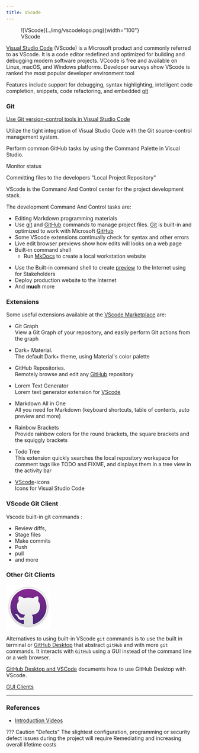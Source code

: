 ```yaml
---
title: VScode 
---
```


<figure markdown>
  ![VScode](../img/vscodelogo.png){width="100"}
  <figcaption>VScode</figurecaption>
</figure>


[Visual Studio Code](https://code.visualstudio.com) (VScode) is a Microsoft product and commonly referred to as VScode. It is a code editor redefined and optimized for building and debugging modern software projects. VCcode is free and available on  Linux, macOS, and Windows platforms. Developer surveys show VScode is ranked the most popular developer environment tool 

Features include support for debugging, syntax highlighting, intelligent code completion, snippets, code refactoring, and embedded [git](git-github.md#git)

### Git

[Use Git version-control tools in Visual Studio Code](https://learn.microsoft.com/en-us/training/modules/use-git-from-vs-code/)

Utilize the tight integration of Visual Studio Code with the Git source-control management system.

Perform common GitHub tasks by using the Command Palette in Visual Studio.

Monitor  status 

Committing  files to the developers "Local Project Repository"

VScode is the Command And Control center for the project development stack.

The development Command And Control tasks are:

- Editing Markdown  programming materials
- Use [git](#git) and [GitHub](#github) commands to manage project files. [Git](#git) is built-in and optimized to work with Microsoft [GitHub](#github)
- Some VScode extensions continually check for syntax and other errors
- Live edit browser previews show how edits will looks on a web page
- Built-in command shell
  - Run [MkDocs](mkdocs.md) to create a local workstation website

<!-- *DNC* -->
- Use the Built-in command shell to create [preview](preview.md) to the Internet using  for Stakeholders
- Deploy production website to the Internet
- And **much** more

### Extensions

Some useful extensions available at the [VScode Marketplace](https://marketplace.visualstudio.com/VSCode) are:

- Git Graph  
View a Git Graph of your repository, and easily perform Git actions from the graph

- Dark+ Material.  
The default Dark+ theme, using Material's color palette

- GitHub Repositories.  
Remotely browse and edit any [GitHub](#github) repository

- Lorem Text Generator  
Lorem text generator extension for [VScode](#vscode)

-  Markdown All in One  
All you need for Markdown (keyboard shortcuts, table of contents, auto preview and more)

- Rainbow Brackets  
Provide rainbow colors for the round brackets, the square brackets and the squiggly brackets

- Todo Tree  
This extension quickly searches the local repository workspace for comment tags like TODO and FIXME, and displays them in a tree view in the activity bar

- [VScode](#vscode)-icons  
Icons for Visual Studio Code

### VScode Git Client

Vscode built-in git commands :

 - Review diffs, 
 - Stage files
 - Make commits
 - Push 
 - pull
 - and more

### Other Git Clients

![Git Desk Top](../img/gitdesktop.png)

Alternatives to using built-in VScode `git` commands is to use the built in terminal or [GitHub Desktop](https://docs.github.com/en/desktop) that abstract `gitHub` and with more `git` commands. It interacts with `GitHub` using a GUI instead of the command line or a web browser. 

[GitHub Desktop and VSCode](http://www.rodanthi-alexiou.com/github-101-github-desktop-and-vscode/) documents how to use GitHub Desktop with VScode. 

[GUI Clients](https://git-scm.com/downloads/guis)

---

### References

- [Introduction Videos](https://code.visualstudio.com/docs/getstarted/introvideos)

??? Caution "Defects"
	The slightest configuration, programming or security defect issues during the project will require Remediating and increasing overall lifetime costs 
